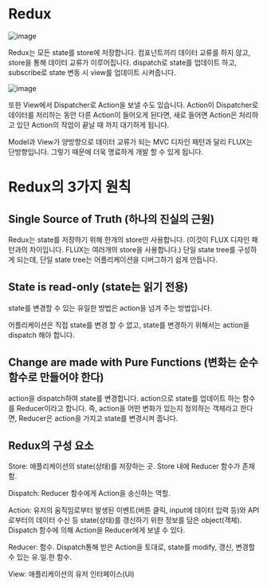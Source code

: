 # Redux

![image](https://user-images.githubusercontent.com/57666307/124376648-fcfb9d80-dce2-11eb-9457-f0fb159427e4.png)


Redux는 모든 state를 store에 저장합니다. 컴포넌트끼리 데이터 교류를 하지 않고, store을 통해 데이터 교류가 이루어집니다. dispatch로 state를 업데이트 하고, subscribe로 state 변동 시 view를 업데이트 시켜줍니다.

![image](https://user-images.githubusercontent.com/57666307/124376662-0e44aa00-dce3-11eb-94bf-9190922b16d3.png)


또한 View에서 Dispatcher로 Action을 보낼 수도 있습니다. Action이 Dispatcher로 데이터를 저리하는 동안 다른 Action이 들어오게 된다면, 새로 들어면 Action은 처리하고 있던 Action의 작업이 끝날 때 까지 대기하게 됩니다.

Model과 View가 양방향으로 데이터 교류가 되는 MVC 디자인 패턴과 달리 FLUX는 단방향입니다. 그렇기 때문에 더욱 명료하게 개발 할 수 있게 됩니다.

# Redux의 3가지 원칙

## Single Source of Truth (하나의 진실의 근원)

Redux는 state를 저장하기 위해 한개의 store만 사용합니다. (이것이 FLUX 디자인 패턴과의 차이입니다. FLUX는 여러개의 store을 사용합니다.) 단일 state tree를 구성하게 되는데, 단일 state tree는 어플리케이션을 디버그하기 쉽게 만듭니다.

## State is read-only (state는 읽기 전용)

state를 변경할 수 있는 유일한 방법은 action을 넘겨 주는 방법입니다.

어플리케이션은 직접 state를 변경 할 수 없고, state를 변경하기 위해서는 action을 dispatch 해야 합니다.

## Change are made with Pure Functions (변화는 순수 함수로 만들어야 한다)

action을 dispatch하여 state를 변경합니다. action으로 state를 업데이트 하는 함수를 Reducer이라고 합니다. 즉, action을 어떤 변화가 있는지 정의하는 객체라고 한다면, Reducer은 action을 가지고 state를 변경시켜 줍니다.

## Redux의 구성 요소

Store: 애플리케이션의 state(상태)를 저장하는 곳. Store 내에 Reducer 함수가 존재함.

Dispatch: Reducer 함수에게 Action을 송신하는 역할.

Action: 유저의 움직임로부터 발생된 이벤트(버튼 클릭, input에 데이터 입력 등)와 API로부터의 데이터 수신 등 state(상태)를 갱신하기 위한 정보를 담은 object(객체). Dispatch 함수에 의해 Action을 Reducer에게 보낼 수 있다.

Reducer: 함수. Dispatch통해 받은 Action을 토대로, state를 modify, 갱신, 변경할 수 있는 유.일.한 함수.

View: 애플리케이션의 유저 인터페이스(UI)
